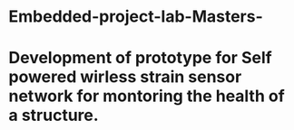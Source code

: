 # Embedded-project-lab-Masters-

# Development of prototype for Self powered wirless strain sensor network for montoring the health of a structure.
